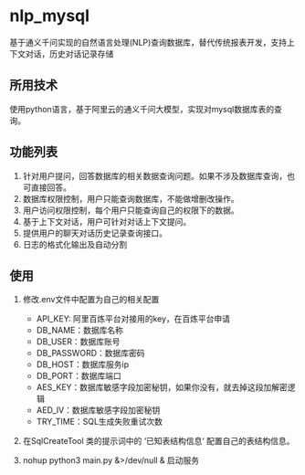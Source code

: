 # nlp_mysql
基于通义千问实现的自然语言处理(NLP)查询数据库，替代传统报表开发，支持上下文对话，历史对话记录存储

## 所用技术
使用python语言，基于阿里云的通义千问大模型，实现对mysql数据库表的查询。

## 功能列表
1. 针对用户提问，回答数据库的相关数据查询问题。如果不涉及数据库查询，也可直接回答。
2. 数据库权限控制，用户只能查询数据库，不能做增删改操作。
3. 用户访问权限控制，每个用户只能查询自己的权限下的数据。
4. 基于上下文对话，用户可针对对话上下文提问。
5. 提供用户的聊天对话历史记录查询接口。
6. 日志的格式化输出及自动分割

## 使用
1. 修改.env文件中配置为自己的相关配置
   - API_KEY: 阿里百炼平台对接用的key，在百炼平台申请
   - DB_NAME：数据库名称
   - DB_USER：数据库账号
   - DB_PASSWORD：数据库密码
   - DB_HOST：数据库服务ip
   - DB_PORT：数据库端口
   - AES_KEY：数据库敏感字段加密秘钥，如果你没有，就去掉这段加解密逻辑
   - AED_IV：数据库敏感字段加密秘钥
   - TRY_TIME：SQL生成失败重试次数
   
2. 在SqlCreateTool 类的提示词中的 ‘已知表结构信息‘ 配置自己的表结构信息。

3. nohup python3 main.py &>/dev/null & 启动服务

